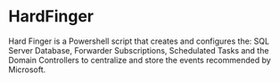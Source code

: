 # HardFinger
Hard Finger is a Powershell script that creates and configures the: SQL Server Database, Forwarder Subscriptions, Schedulated Tasks and the Domain Controllers to centralize and store the events recommended by Microsoft.
